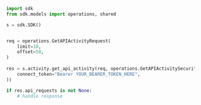 <!-- Start SDK Example Usage -->
```python
import sdk
from sdk.models import operations, shared

s = sdk.SDK()


req = operations.GetAPIActivityRequest(
    limit=10,
    offset=50,
)
    
res = s.activity.get_api_activity(req, operations.GetAPIActivitySecurity(
    connect_token="Bearer YOUR_BEARER_TOKEN_HERE",
))

if res.api_requests is not None:
    # handle response
```
<!-- End SDK Example Usage -->